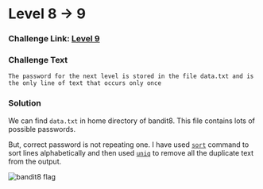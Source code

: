# Level 8 -> 9

### Challenge Link: [Level 9](http://overthewire.org/wargames/bandit/bandit9.html)

### Challenge Text

```The password for the next level is stored in the file data.txt and is the only line of text that occurs only once```

### Solution
We can find `data.txt` in home directory of bandit8.
This file contains lots of possible passwords.

But, correct password is not repeating one.
I have used [`sort`](https://man7.org/linux/man-pages/man1/sort.1.html) command to sort lines alphabetically and then used [`uniq`](https://man7.org/linux/man-pages/man1/uniq.1.html) to remove all the duplicate text from the output.


![bandit8 flag](media/bandit8_flag.png)